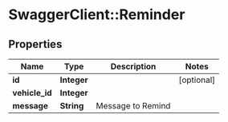 # SwaggerClient::Reminder

## Properties
Name | Type | Description | Notes
------------ | ------------- | ------------- | -------------
**id** | **Integer** |  | [optional] 
**vehicle_id** | **Integer** |  | 
**message** | **String** | Message to Remind | 


